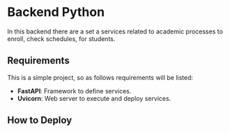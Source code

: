 # Backend Python

In this backend there are a set a services related to academic processes to enroll, check schedules, for students.

## Requirements

This is a simple project, so as follows requirements will be listed:
- __FastAPI__: Framework to define services.
- __Uvicorn__: Web server to execute and deploy services.

## How to Deploy